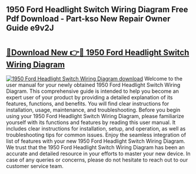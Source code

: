 ## 1950 Ford Headlight Switch Wiring Diagram Free Pdf Download - Part-kso New Repair Owner Guide e9v2J

# <h2><a href="http://dfriie.blite.top/?on=1950+Ford+Headlight+Switch+Wiring+Diagram">🔗Download New 👉🔴 1950 Ford Headlight Switch Wiring Diagram</a></h2>

[![1950 Ford Headlight Switch Wiring Diagram download](https://i.imgur.com/lujVjoI.png)](http://dfriie.blite.top/?on=1950+Ford+Headlight+Switch+Wiring+Diagram)
Welcome to the user manual for your newly obtained 1950 Ford Headlight Switch Wiring Diagram. This comprehensive guide is intended to help you become an expert user of your product by providing a detailed explanation of its features, functions, and benefits. You will find clear instructions for installation, usage, maintenance, and troubleshooting. Before you begin using your 1950 Ford Headlight Switch Wiring Diagram, please familiarize yourself with its functions and features by reading this user manual. It includes clear instructions for installation, setup, and operation, as well as troubleshooting tips for common issues. Enjoy the seamless integration of list of features with your new 1950 Ford Headlight Switch Wiring Diagram. We trust that the 1950 Ford Headlight Switch Wiring Diagram has been an accurate and detailed resource in your efforts to master your new device. In case of any queries or concerns, please do not hesitate to reach out to our customer service team.
